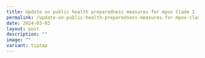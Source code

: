 ```yaml
---
title: Update on public health preparedness measures for mpox Clade I
permalink: /update-on-public-health-preparedness-measures-for-mpox-clade-i/
date: 2024-03-03
layout: post
description: ""
image: ""
variant: tiptap
---
```

